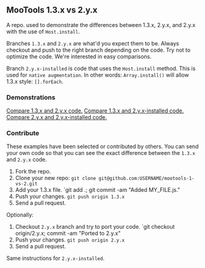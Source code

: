 ## MooTools 1.3.x vs 2.y.x

A repo. used to demonstrate the differences between 1.3.x, 2.y.x, and 2.y.x with the use of `Host.install`.

Branches `1.3.x` and `2.y.x` are what'd you expect them to be. Always checkout and push to the right branch depending on the code. Try not to optimize the code. We're interested in easy comparisons. 

Branch `2.y.x-installed` is code that uses the `Host.install` method. This is used for `native augmentation`. In other words: `Array.install()` will allow 1.3.x style: `[].forEach`.

### Demonstrations

[Compare 1.3.x and 2.y.x code.](https://github.com/ibolmo/mootools-1-vs-2/compare/1.3.x...2.y.x)
[Compare 1.3.x and 2.y.x-installed code.](https://github.com/ibolmo/mootools-1-vs-2/compare/1.3.x...2.y.x-installed)
[Compare 2.y.x and 2.y.x-installed code.](https://github.com/ibolmo/mootools-1-vs-2/compare/2.y.x...2.y.x-installed)

### Contribute
These examples have been selected or contributed by others. You can send your own code so that you can see the exact difference between the `1.3.x` and `2.y.x` code.

1. Fork the repo.
2. Clone your new repo: `git clone git@github.com:USERNAME/mootools-1-vs-2.git`
3. Add your 1.3.x file. `git add .; git commit -am "Added MY_FILE.js."
4. Push your changes. `git push origin 1.3.x`
5. Send a pull request.

Optionally:

1. Checkout `2.y.x` branch and try to port your code. `git checkout origin/2.y.x; commit -am "Ported to 2.y.x"
2. Push your changes. `git push origin 2.y.x`
3. Send a pull request.

Same instructions for `2.y.x-installed`.
